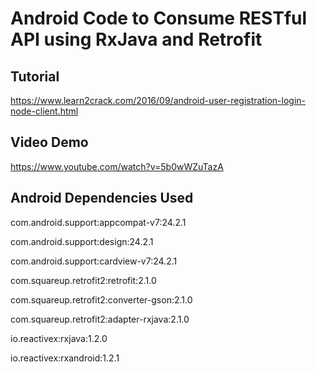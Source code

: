 # Android Code to Consume RESTful API using RxJava and Retrofit

Tutorial
--------

https://www.learn2crack.com/2016/09/android-user-registration-login-node-client.html

Video Demo
--------

https://www.youtube.com/watch?v=5b0wWZuTazA

Android Dependencies Used
--------

com.android.support:appcompat-v7:24.2.1

com.android.support:design:24.2.1

com.android.support:cardview-v7:24.2.1

com.squareup.retrofit2:retrofit:2.1.0

com.squareup.retrofit2:converter-gson:2.1.0

com.squareup.retrofit2:adapter-rxjava:2.1.0

io.reactivex:rxjava:1.2.0

io.reactivex:rxandroid:1.2.1
